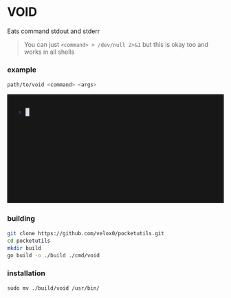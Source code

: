 # VOID

Eats command stdout and stderr

> You can just `<command> > /dev/null 2>&1` but this is okay too and works in all shells

### example

```bash
path/to/void <command> <args>
```

![example](example.gif)

### building

```bash
git clone https://github.com/velox0/pocketutils.git
cd pocketutils
mkdir build
go build -o ./build ./cmd/void
```

### installation

```
sudo mv ./build/void /usr/bin/
```
